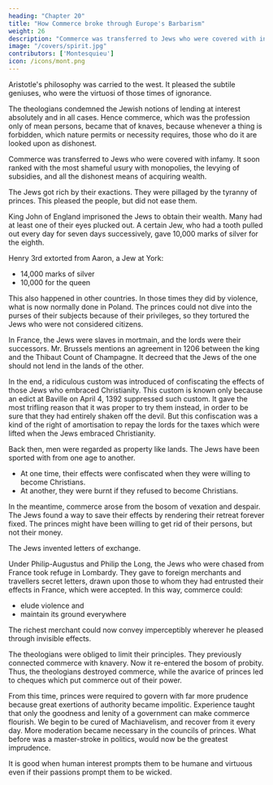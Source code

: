 ```yaml
---
heading: "Chapter 20"
title: "How Commerce broke through Europe's Barbarism"
weight: 26
description: "Commerce was transferred to Jews who were covered with infamy. It soon ranked with the most shameful usury with monopolies, the levying of subsidies, and all the dishonest means of acquiring wealth"
image: "/covers/spirit.jpg"
contributors: ['Montesquieu']
icon: /icons/mont.png
---
```




Aristotle's philosophy was carried to the west. It pleased the subtile geniuses, who were the virtuosi of those times of ignorance.

The theologians condemned the Jewish notions of lending at interest absolutely and in all cases. Hence commerce, which was the profession only of mean persons, became that of knaves, because whenever a thing is forbidden, which nature permits or necessity requires, those who do it are looked upon as dishonest.

Commerce was transferred to Jews who were covered with infamy. It soon ranked with the most shameful usury with monopolies, the levying of subsidies, and all the dishonest means of acquiring wealth.

The Jews got rich by their exactions. They were pillaged by the tyranny of princes. This pleased the people, but did not ease them.

King John of England imprisoned the Jews to obtain their wealth. Many had at least one of their eyes plucked out. A certain Jew, who had a tooth pulled out every day for seven days successively, gave 10,000 marks of silver for the eighth.

Henry 3rd extorted from Aaron, a Jew at York:
- 14,000 marks of silver
- 10,000 for the queen

This also happened in other countries. In those times they did by violence, what is now normally done in Poland. The princes could not dive into the purses of their subjects because of their privileges, so they tortured the Jews who were not considered citizens. 

In France, the Jews were slaves in mortmain, and the lords were their successors. Mr. Brussels mentions an agreement in 1206 between the king and the Thibaut Count of Champagne. It decreed that the Jews of the one should not lend in the lands of the other. 

In the end, a ridiculous custom was introduced of confiscating the effects of those Jews who embraced Christianity. This custom is known only because an edict at Baville on April 4, 1392 suppressed such custom. It gave the most trifling reason that it was proper to try them instead, in order to be sure that they had entirely shaken off the devil. But this confiscation was a kind of the right of amortisation to repay the lords for the taxes which were lifted when the Jews embraced Christianity.

Back then, men were regarded as property like lands. The Jews have been sported with from one age to another.
- At one time, their effects were confiscated when they were willing to become Christians.
- At another, they were burnt if they refused to become Christians.

In the meantime, commerce arose from the bosom of vexation and despair. The Jews found a way to save their effects by rendering their retreat forever fixed. The princes might have been willing to get rid of their persons, but not their money.

The Jews invented letters of exchange.

Under Philip-Augustus and Philip the Long, the Jews who were chased from France took refuge in Lombardy. They gave to foreign merchants and travellers secret letters, drawn upon those to whom they had entrusted their effects in France, which were accepted. In this way, commerce could:
- elude violence and
- maintain its ground everywhere

The richest merchant could now convey imperceptibly wherever he pleased through invisible effects. 

The theologians were obliged to limit their principles. They previously connected commerce with knavery. Now it re-entered the bosom of probity. Thus, the theologians destroyed commerce, while the avarice of princes led to cheques which put commerce out of their power.

From this time, princes were required to govern with far more prudence because great exertions of authority became impolitic. Experience taught that only the goodness and lenity of a government can make commerce flourish. We begin to be cured of Machiavelism, and recover from it every day. More moderation became necessary in the councils of princes. What before was a master-stroke in politics, would now be the greatest imprudence.

It is good when human interest prompts them to be humane and virtuous even if their passions prompt them to be wicked.
